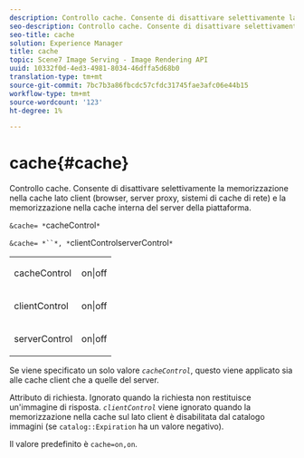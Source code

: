 ```yaml
---
description: Controllo cache. Consente di disattivare selettivamente la memorizzazione nella cache lato client (browser, server proxy, sistemi di cache di rete) e la memorizzazione nella cache interna del server della piattaforma.
seo-description: Controllo cache. Consente di disattivare selettivamente la memorizzazione nella cache lato client (browser, server proxy, sistemi di cache di rete) e la memorizzazione nella cache interna del server della piattaforma.
seo-title: cache
solution: Experience Manager
title: cache
topic: Scene7 Image Serving - Image Rendering API
uuid: 10332f0d-4ed3-4981-8034-46dffa5d68b0
translation-type: tm+mt
source-git-commit: 7bc7b3a86fbcdc57cfdc31745fae3afc06e44b15
workflow-type: tm+mt
source-wordcount: '123'
ht-degree: 1%

---
```



# cache{#cache}

Controllo cache. Consente di disattivare selettivamente la memorizzazione nella cache lato client (browser, server proxy, sistemi di cache di rete) e la memorizzazione nella cache interna del server della piattaforma.

`&cache= *`cacheControl`*`

`&cache= *``*, *`clientControlserverControl`*`

<table id="simpletable_DA4D92F0AEF84FD49953876796058B7F"> 
 <tr class="strow"> 
  <td class="stentry"> <p><span class="codeph"> <span class="varname"> cacheControl</span></span> </p> </td> 
  <td class="stentry"> <p><span class="codeph"> on|off</span> </p></td> 
 </tr> 
 <tr class="strow"> 
  <td class="stentry"> <p><span class="codeph"> <span class="varname"> clientControl</span></span> </p></td> 
  <td class="stentry"> <p><span class="codeph"> on|off</span> </p></td> 
 </tr> 
 <tr class="strow"> 
  <td class="stentry"> <p><span class="codeph"> <span class="varname"> serverControl</span></span> </p></td> 
  <td class="stentry"> <p><span class="codeph"> on|off</span> </p></td> 
 </tr> 
</table>

Se viene specificato un solo valore *`cacheControl`*, questo viene applicato sia alle cache client che a quelle del server.

Attributo di richiesta. Ignorato quando la richiesta non restituisce un&#39;immagine di risposta. *`clientControl`* viene ignorato quando la memorizzazione nella cache sul lato client è disabilitata dal catalogo immagini (se  `catalog::Expiration` ha un valore negativo).

Il valore predefinito è `cache=on,on`.
